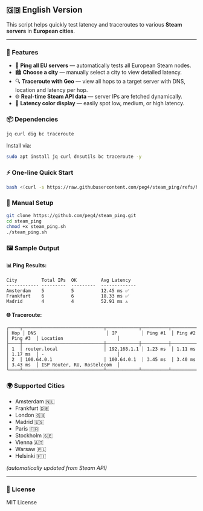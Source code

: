 ## 🇬🇧 English Version

This script helps quickly test latency and traceroutes to various **Steam servers** in **European cities**.

---

### 🚀 Features

- 📡 **Ping all EU servers** — automatically tests all European Steam nodes.
- 🏙️ **Choose a city** — manually select a city to view detailed latency.
- 🔍 **Traceroute with Geo** — view all hops to a target server with DNS, location and latency per hop.
- 🌐 **Real-time Steam API data** — server IPs are fetched dynamically.
- 🎨 **Latency color display** — easily spot low, medium, or high latency.

### 📦 Dependencies

```bash
jq curl dig bc traceroute
```

Install via:

```bash
sudo apt install jq curl dnsutils bc traceroute -y
```

### ⚡ One-line Quick Start

```bash
bash <(curl -s https://raw.githubusercontent.com/peg4/steam_ping/refs/heads/main/steam_ping.sh)
```

### 🧰 Manual Setup

```bash
git clone https://github.com/peg4/steam_ping.git
cd steam_ping
chmod +x steam_ping.sh
./steam_ping.sh
```

### 🖼️ Sample Output

#### 📊 Ping Results:
```
City         Total IPs  OK         Avg Latency
------------ ---------  ---------  -------------
Amsterdam    5          5          12.45 ms ✅
Frankfurt    6          6          18.33 ms ✅
Madrid       4          4          52.91 ms ⚠️
```

#### 🌐 Traceroute:
```
┌────┬──────────────────────────────┬────────────┬──────────┬──────────┬──────────┬─────────────────────────────┐
│ Hop │ DNS                          │ IP         │ Ping #1  │ Ping #2  │ Ping #3  │ Location                    │
├────┼──────────────────────────────┼────────────┼──────────┼──────────┼──────────┼─────────────────────────────┤
│ 1  │ router.local                 │ 192.168.1.1 │ 1.23 ms  │ 1.11 ms  │ 1.17 ms  │ -                           │
│ 2  │ 100.64.0.1                   │ 100.64.0.1  │ 3.45 ms  │ 3.40 ms  │ 3.43 ms  │ ISP Router, RU, Rostelecom  │
└────┴──────────────────────────────┴────────────┴──────────┴──────────┴──────────┴─────────────────────────────┘
```

### 🌍 Supported Cities

- Amsterdam 🇳🇱
- Frankfurt 🇩🇪
- London 🇬🇧
- Madrid 🇪🇸
- Paris 🇫🇷
- Stockholm 🇸🇪
- Vienna 🇦🇹
- Warsaw 🇵🇱
- Helsinki 🇫🇮

_(automatically updated from Steam API)_

---

### 📃 License

MIT License
